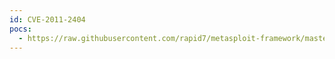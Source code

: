 ```yaml
---
id: CVE-2011-2404
pocs:
  - https://raw.githubusercontent.com/rapid7/metasploit-framework/master/modules/exploits/windows/browser/hp_easy_printer_care_xmlsimpleaccessor.rb
---
```

